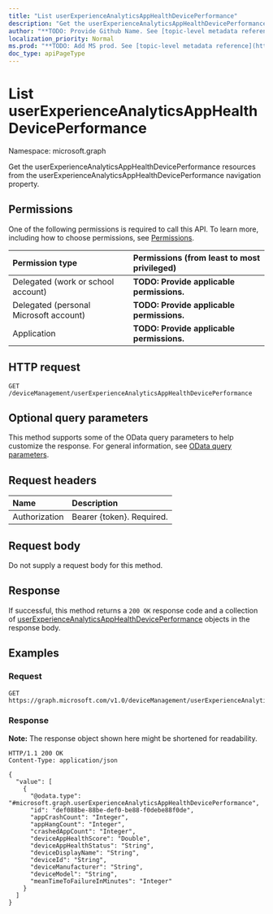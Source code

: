 ```yaml
---
title: "List userExperienceAnalyticsAppHealthDevicePerformance"
description: "Get the userExperienceAnalyticsAppHealthDevicePerformance resources from the userExperienceAnalyticsAppHealthDevicePerformance navigation property."
author: "**TODO: Provide Github Name. See [topic-level metadata reference](https://msgo.azurewebsites.net/add/document/guidelines/metadata.html#topic-level-metadata)**"
localization_priority: Normal
ms.prod: "**TODO: Add MS prod. See [topic-level metadata reference](https://msgo.azurewebsites.net/add/document/guidelines/metadata.html#topic-level-metadata)**"
doc_type: apiPageType
---
```


# List userExperienceAnalyticsAppHealthDevicePerformance
Namespace: microsoft.graph



Get the userExperienceAnalyticsAppHealthDevicePerformance resources from the userExperienceAnalyticsAppHealthDevicePerformance navigation property.

## Permissions
One of the following permissions is required to call this API. To learn more, including how to choose permissions, see [Permissions](/graph/permissions-reference).

|Permission type|Permissions (from least to most privileged)|
|:---|:---|
|Delegated (work or school account)|**TODO: Provide applicable permissions.**|
|Delegated (personal Microsoft account)|**TODO: Provide applicable permissions.**|
|Application|**TODO: Provide applicable permissions.**|

## HTTP request

<!-- {
  "blockType": "ignored"
}
-->
``` http
GET /deviceManagement/userExperienceAnalyticsAppHealthDevicePerformance
```

## Optional query parameters
This method supports some of the OData query parameters to help customize the response. For general information, see [OData query parameters](/graph/query-parameters).

## Request headers
|Name|Description|
|:---|:---|
|Authorization|Bearer {token}. Required.|

## Request body
Do not supply a request body for this method.

## Response

If successful, this method returns a `200 OK` response code and a collection of [userExperienceAnalyticsAppHealthDevicePerformance](../resources/userexperienceanalyticsapphealthdeviceperformance.md) objects in the response body.

## Examples

### Request
<!-- {
  "blockType": "request",
  "name": "list_userexperienceanalyticsapphealthdeviceperformance"
}
-->
``` http
GET https://graph.microsoft.com/v1.0/deviceManagement/userExperienceAnalyticsAppHealthDevicePerformance
```


### Response
**Note:** The response object shown here might be shortened for readability.
<!-- {
  "blockType": "response",
  "truncated": true,
  "@odata.type": "Collection(microsoft.graph.userExperienceAnalyticsAppHealthDevicePerformance)"
}
-->
``` http
HTTP/1.1 200 OK
Content-Type: application/json

{
  "value": [
    {
      "@odata.type": "#microsoft.graph.userExperienceAnalyticsAppHealthDevicePerformance",
      "id": "def088be-88be-def0-be88-f0debe88f0de",
      "appCrashCount": "Integer",
      "appHangCount": "Integer",
      "crashedAppCount": "Integer",
      "deviceAppHealthScore": "Double",
      "deviceAppHealthStatus": "String",
      "deviceDisplayName": "String",
      "deviceId": "String",
      "deviceManufacturer": "String",
      "deviceModel": "String",
      "meanTimeToFailureInMinutes": "Integer"
    }
  ]
}
```

